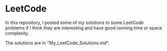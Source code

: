 # LeetCode
In this repository, I posted some of my solutions to some LeetCode problems if I think they are interesting and have good running time or space complexity.


The solutions are in "My_LeetCode_Solutions.md".